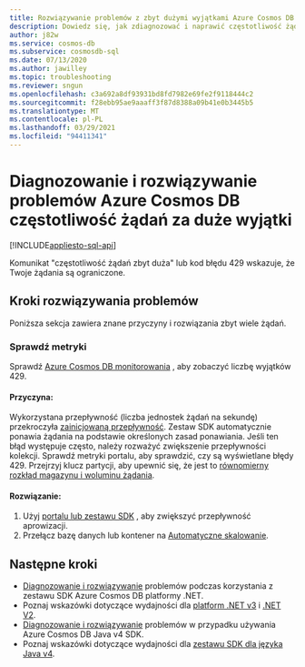 ```yaml
---
title: Rozwiązywanie problemów z zbyt dużymi wyjątkami Azure Cosmos DB
description: Dowiedz się, jak zdiagnozować i naprawić częstotliwość żądań za duże wyjątki.
author: j82w
ms.service: cosmos-db
ms.subservice: cosmosdb-sql
ms.date: 07/13/2020
ms.author: jawilley
ms.topic: troubleshooting
ms.reviewer: sngun
ms.openlocfilehash: c3a692a8df93931bd8fd7982e69fe2f9118444c2
ms.sourcegitcommit: f28ebb95ae9aaaff3f87d8388a09b41e0b3445b5
ms.translationtype: MT
ms.contentlocale: pl-PL
ms.lasthandoff: 03/29/2021
ms.locfileid: "94411341"
---
```

# <a name="diagnose-and-troubleshoot-azure-cosmos-db-request-rate-too-large-exceptions"></a>Diagnozowanie i rozwiązywanie problemów Azure Cosmos DB częstotliwość żądań za duże wyjątki
[!INCLUDE[appliesto-sql-api](includes/appliesto-sql-api.md)]

Komunikat "częstotliwość żądań zbyt duża" lub kod błędu 429 wskazuje, że Twoje żądania są ograniczone.

## <a name="troubleshooting-steps"></a>Kroki rozwiązywania problemów
Poniższa sekcja zawiera znane przyczyny i rozwiązania zbyt wiele żądań.

### <a name="check-the-metrics"></a>Sprawdź metryki
Sprawdź [Azure Cosmos DB monitorowania](monitor-cosmos-db.md) , aby zobaczyć liczbę wyjątków 429.

#### <a name="cause"></a>Przyczyna:
Wykorzystana przepływność (liczba jednostek żądań na sekundę) przekroczyła [zainicjowaną przepływność](set-throughput.md). Zestaw SDK automatycznie ponawia żądania na podstawie określonych zasad ponawiania. Jeśli ten błąd występuje często, należy rozważyć zwiększenie przepływności kolekcji. Sprawdź metryki portalu, aby sprawdzić, czy są wyświetlane błędy 429. Przejrzyj klucz partycji, aby upewnić się, że jest to [równomierny rozkład magazynu i woluminu żądania](partitioning-overview.md).

#### <a name="solution"></a>Rozwiązanie:
1. Użyj [portalu lub zestawu SDK](set-throughput.md) , aby zwiększyć przepływność aprowizacji.
1. Przełącz bazę danych lub kontener na [Automatyczne skalowanie](provision-throughput-autoscale.md).

## <a name="next-steps"></a>Następne kroki
* [Diagnozowanie i rozwiązywanie](troubleshoot-dot-net-sdk.md) problemów podczas korzystania z zestawu SDK Azure Cosmos DB platformy .NET.
* Poznaj wskazówki dotyczące wydajności dla [platform .NET v3](performance-tips-dotnet-sdk-v3-sql.md) i [.NET V2](performance-tips.md).
* [Diagnozowanie i rozwiązywanie](troubleshoot-java-sdk-v4-sql.md) problemów w przypadku używania Azure Cosmos DB Java v4 SDK.
* Poznaj wskazówki dotyczące wydajności dla [zestawu SDK dla języka Java v4](performance-tips-java-sdk-v4-sql.md).